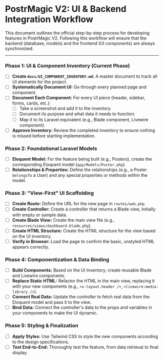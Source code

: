 # PostrMagic V2: UI & Backend Integration Workflow

This document outlines the official step-by-step process for developing features in PostrMagic V2. Following this workflow will ensure that the backend (database, models) and the frontend (UI components) are always synchronized.

---

### **Phase 1: UI & Component Inventory (Current Phase)**
*   [ ] **Create `docs/UI_COMPONENT_INVENTORY.md`:** A master document to track all UI elements for the project.
*   [ ] **Systematically Document UI:** Go through every planned page and component.
*   [ ] **Document Each Component:** For every UI piece (header, sidebar, forms, cards, etc.):
    *   [ ] Take a screenshot and add it to the inventory.
    *   [ ] Document its purpose and what data it needs to function.
    *   [ ] Map it to its Laravel equivalent (e.g., Blade component, Livewire component).
*   [ ] **Approve Inventory:** Review the completed inventory to ensure nothing is missed before starting implementation.

### **Phase 2: Foundational Laravel Models**
*   [ ] **Eloquent Model:** For the feature being built (e.g., Posters), create the corresponding Eloquent model (`app/Models/Poster.php`).
*   [ ] **Relationships & Properties:** Define the relationships (e.g., a Poster `belongsTo` a User) and any special properties or methods within the model.

### **Phase 3: "View-First" UI Scaffolding**
*   [ ] **Create Route:** Define the URL for the new page in `routes/web.php`.
*   [ ] **Create Controller:** Create a controller that returns a Blade view, initially with empty or sample data.
*   [ ] **Create Blade View:** Create the main view file (e.g., `resources/views/dashboard.blade.php`).
*   [ ] **Create HTML Structure:** Create the HTML structure for the view based on the UI inventory.
*   [ ] **Verify in Browser:** Load the page to confirm the basic, unstyled HTML appears correctly.

### **Phase 4: Componentization & Data Binding**
*   [ ] **Build Components:** Based on the UI Inventory, create reusable Blade and Livewire components.
*   [ ] **Replace Static HTML:** Refactor the HTML in the main view, replacing it with your new components (e.g., `<x-layout.header />`, `<livewire:media-library />`).
*   [ ] **Connect Real Data:** Update the controller to fetch real data from the Eloquent model and pass it to the view.
*   [ ] **Bind Data:** Connect the controller's data to the props and variables in your components to make the UI dynamic.

### **Phase 5: Styling & Finalization**
*   [ ] **Apply Styles:** Use Tailwind CSS to style the new components according to the design specifications.
*   [ ] **Test End-to-End:** Thoroughly test the feature, from data retrieval to final display.
